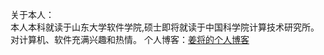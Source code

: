 关于本人：  
本人本科就读于山东大学软件学院,硕士即将就读于中国科学院计算技术研究所。  
对计算机、软件充满兴趣和热情。
个人博客：[姜将的个人博客](https://jiang54864.github.io/)
